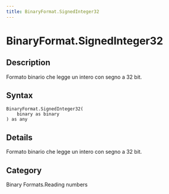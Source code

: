 ```yaml
---
title: BinaryFormat.SignedInteger32
---
```


# BinaryFormat.SignedInteger32


## Description

Formato binario che legge un intero con segno a 32 bit.


## Syntax

```powerquery
BinaryFormat.SignedInteger32(
    binary as binary
) as any
```


## Details

Formato binario che legge un intero con segno a 32 bit.



## Category
Binary Formats.Reading numbers
